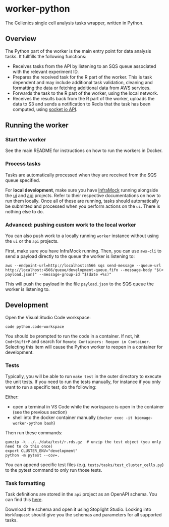 worker-python
=============

The Cellenics single cell analysis tasks wrapper, written in Python.

Overview
--------
The Python part of the worker is the main entry point for data analysis tasks. It fullfills the following functions:
- Receives tasks from the API by listening to an SQS queue associated with the relevant experiment ID.
- Prepares the received task for the R part of the worker. This is task dependent and may include additional task validation, cleaning and formatting the data or fetching additional data from AWS services.
- Forwards the task to the R part of the worker, using the local network.
- Receives the results back from the R part of the worker, uploads the data to S3 and sends a notification to Redis that the task has been computed, using [socket io API](https://pypi.org/project/socket.io-emitter/).

Running the worker
------------------

### Start the worker

See the main README for instructions on how to run the workers in Docker.

### Process tasks
Tasks are automatically processed when they are received from the SQS queue specified.

For **local development**, make sure you have [InfraMock](https://github.com/hms-dbmi-cellenics/inframock)
running alongside the [ui](https://github.com/hms-dbmi-cellenics/ui) and [api](https://github.com/hms-dbmi-cellenics/api)
projects. Refer to their respective documentations on how to run them locally. Once all of these are running,
tasks should automatically be submitted and processed when you perform actions on the `ui`. There is nothing else to do.


### Advanced: pushing custom work to the local worker

You can also push work to a locally running `worker` instance without using the `ui` or the `api` projects.

First, make sure you have InfraMock running. Then, you can use `aws-cli` to send a payload directly to the queue
the worker is listening to:

    aws --endpoint-url=http://localhost:4566 sqs send-message --queue-url http://localhost:4566/queue/development-queue.fifo --message-body "$(< payload.json)" --message-group-id "$(date +%s)"

This will push the payload in the file `payload.json` to the SQS queue the worker is listening to.


Development
-----------

Open the Visual Studio Code workspace:

    code python.code-workspace

You should be prompted to run the code in a container. If not, hit `Cmd+Shift+P` and search for
`Remote Containers: Reopen in Container`. Selecting this item will cause the Python worker to
reopen in a container for development.

### Tests
Typically, you will be able to run `make test` in the outer directory to execute the unit tests. If you need
to run the tests manually, for instance if you only want to run a specific test, do the following:

Either:
- open a terminal in VS Code while the workspace is open in the container (see the previous section) 
- shell into the docker container manually (`docker exec -it biomage-worker-python bash`)

Then run these commands:

    gunzip -k ../../data/test/r.rds.gz  # unzip the test object (you only need to do this once)
    export CLUSTER_ENV="development"
    python -m pytest --cov=.

You can append specific test files (e.g. `tests/tasks/test_cluster_cells.py`) to the pytest command to only
run those tests.

### Task formatting
Task definitions are stored in the `api` project as an OpenAPI schema.
You can find this [here](https://github.com/hms-dbmi-cellenics/api/blob/master/src/specs/api.yaml).

Download the schema and open it using Stoplight Studio. Looking into `WorkRequest` should give you the schemas and parameters for all supported tasks.